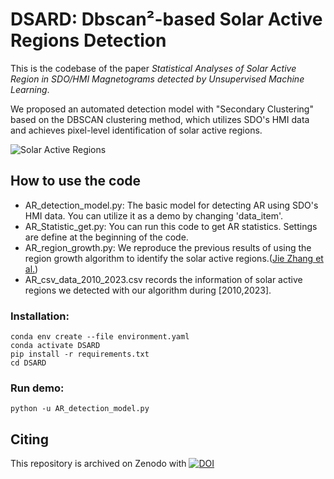 # DSARD: Dbscan²-based Solar Active Regions Detection
This is the codebase of the paper *Statistical Analyses of Solar Active Region in SDO/HMI Magnetograms detected by Unsupervised Machine Learning*.

We proposed an automated detection model with "Secondary Clustering" based on the DBSCAN clustering method, which utilizes SDO's HMI data and achieves pixel-level identification of solar active regions.<br>

![Solar Active Regions](pictures/HMI20221112/after_merge.png)

## How to use the code
- AR_detection_model.py: The basic model for detecting AR using SDO's HMI data. You can utilize it as a demo by changing 'data_item'.<br>
- AR_Statistic_get.py: You can run this code to get AR statistics. Settings are define at the beginning of the code.<br>
- AR_region_growth.py: We reproduce the previous results of using the region growth algorithm to identify the solar active regions.([Jie Zhang et al.](https://iopscience.iop.org/article/10.1088/0004-637X/723/2/1006))<br>
- AR_csv_data_2010_2023.csv records the information of solar active regions we detected with our algorithm during [2010,2023].

### Installation:<br>
```
conda env create --file environment.yaml
conda activate DSARD
pip install -r requirements.txt
cd DSARD
```

### Run demo:<br>
```
python -u AR_detection_model.py
```

## Citing
This repository is archived on Zenodo with [![DOI](https://zenodo.org/badge/894381894.svg)](https://doi.org/10.5281/zenodo.14222292)